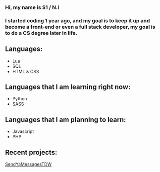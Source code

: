 
### Hi, my name is S1 / N.I
### I started coding 1 year ago, and my goal is to keep it up and become a front-end or even a full stack developer, my goal is to do a CS degree later in life.

## Languages:

- Lua
- SQL
- HTML & CSS

## Languages that I am learning right now:

- Python
- SASS

## Languages that I am planning to learn:

- Javascript
- PHP

## Recent projects:
[SendYaMessagesTDW](https://github.com/Sourcs/SendYaMessageTDW)

<!--
**S1RRZ/S1RRZ** is a ✨ _special_ ✨ repository because its `README.md` (this file) appears on your GitHub profile.

Here are some ideas to get you started:

